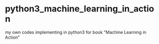 # python3_machine_learning_in_action
my own codes implementing in python3 for book "Machine Learning in Action"
